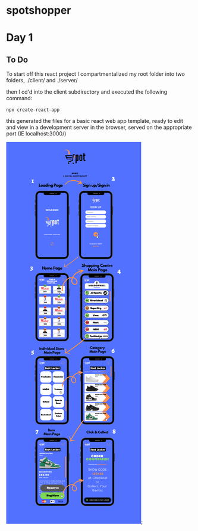# spotshopper

<h1>Day 1</h1>
<h2>To Do</h2>
To start off this react project I compartmentalized my root folder into two folders, ./client/ and ./server/

then I cd'd into the client subdirectory and executed the following command:
```git
npx create-react-app
```
this generated the files for a basic react web app template, ready to edit and view in a development server in the browser, served on the appropriate port (IE localhost:3000/)


![](IMGS/SPOTBlueprint.png);
